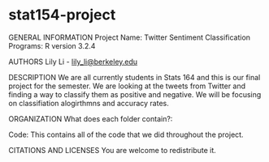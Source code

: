 # stat154-project
GENERAL INFORMATION Project Name: Twitter Sentiment Classification 
Programs: 
R version 3.2.4

AUTHORS Lily Li - lily_li@berkeley.edu 

DESCRIPTION We are all currently students in Stats 164 and this is our final project for the semester. We are looking at the tweets from Twitter and finding a way to classify them as positive and negative. We will be focusing on classifiation alogirthmns and accuracy rates. 

ORGANIZATION What does each folder contain?:

Code: This contains all of the code that we did throughout the project.


CITATIONS AND LICENSES You are welcome to redistribute it.